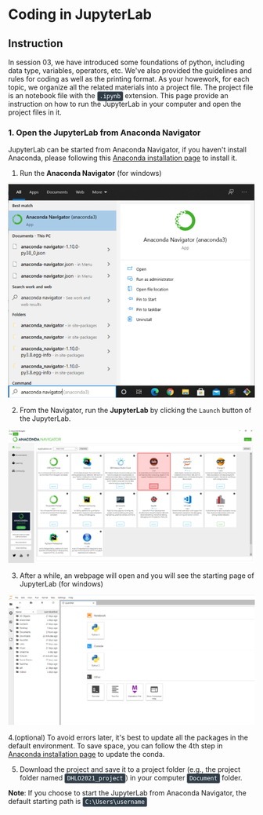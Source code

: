 # Coding in JupyterLab

## Instruction

In session 03, we have introduced some foundations of python, including data type, variables, operators, etc. We've also provided the guidelines and rules for coding as well as the printing format. As your howework, for each topic, we organize all the related materials into a project file. The project file is an notebook file with the <code style="color:#fff;background-color:#2f3d48;border-radius: 4px;border: 1px solid #737b83;padding: 2px 4px">.ipynb</code> extension. This page provide an instruction on how to run the JupyterLab in your computer and open the project files in it.

### 1. Open the JupyterLab from Anaconda Navigator

JupyterLab can be started from Anaconda Navigator, if you haven't install Anaconda, please following this [Anaconda installation page](https://monaen.github.io/DHLO-2021Spring/anaconda) to install it.

1. Run the **Anaconda Navigator** (for windows)

[<img src="https://github.com/monaen/DHLO-2021Spring/raw/main/materials/images/1.png" alt="Anaconda Navigator" width="600">](https://github.com/monaen/DHLO-2021Spring/raw/main/materials/images/1.png)

2. From the Navigator, run the **JupyterLab** by clicking the `Launch` button of the JupyterLab.

[<img src="https://github.com/monaen/DHLO-2021Spring/raw/main/materials/images/2.png" alt="Anaconda Navigator" width="1000">](https://github.com/monaen/DHLO-2021Spring/raw/main/materials/images/2.png)

3. After a while, an webpage will open and you will see the starting page of JupyterLab (for windows)

[<img src="https://github.com/monaen/DHLO-2021Spring/raw/main/materials/images/3.png" alt="Anaconda Navigator" width="800">](https://github.com/monaen/DHLO-2021Spring/raw/main/materials/images/3.png)

4.(optional) To avoid errors later, it's best to update all the packages in the default environment. To save space, you can follow the 4th step in [Anaconda installation page](https://monaen.github.io/DHLO-2021Spring/anaconda) to update the conda.

5. Download the project and save it to a project folder (e.g., the project folder named <code style="color:#fff;background-color:#2f3d48;border-radius: 4px;border: 1px solid #737b83;padding: 2px 4px">DHLO2021_project</code>) in your computer <code style="color:#fff;background-color:#2f3d48;border-radius: 4px;border: 1px solid #737b83;padding: 2px 4px">Document</code> folder.

**Note**: If you choose to start the JupyterLab from Anaconda Navigator, the default starting path is <code style="color:#fff;background-color:#2f3d48;border-radius: 4px;border: 1px solid #737b83;padding: 2px 4px">C:\Users\username</code>


